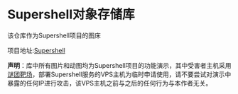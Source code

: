 # Supershell对象存储库

该仓库作为Supershell项目的图床

项目地址:[Supershell](https://github.com/tdragon6/Supershell)

**声明**：库中所有图片和动图均为Supershell项目的功能演示，其中受害者主机采用[谜团靶场](https://mituan.zone/)，部署Supershell服务的VPS主机为临时申请使用，请不要尝试对演示中暴露的任何IP进行攻击，该VPS主机之前与之后的任何行为与本作者无关。

